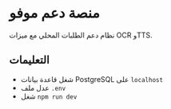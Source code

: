 # منصة دعم موفو

نظام دعم الطلبات المحلي مع ميزات OCR وTTS.

## التعليمات
- شغل قاعدة بيانات PostgreSQL على `localhost`
- عدل ملف `.env`
- شغل `npm run dev`
